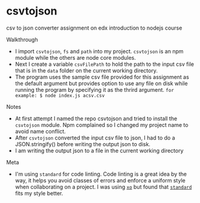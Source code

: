 # csvtojson
csv to json converter assignment on edx introduction to nodejs course

Walkthrough
* I import `csvtojson`, `fs` and `path` into my project. `csvtojson` is an npm module while the others are node core modules.
* Next I create a variable `csvFilePath` to hold the path to the input csv file that is in the `data` folder on the current working directory.
* The program uses the sample csv file provided for this assignment as the default argument but provides option to use any file on disk while running the program by specifying it as the thrird argument. `for example: $ node index.js acsv.csv`

Notes    
* At first attempt I named the repo csvtojson and tried to install the `csvtojson` module. Npm complained so I changed my project name to avoid name conflict.
* After `csvtojson` converted the input csv file to json, I had to do a JSON.stringify() before writing the output json to disk. 
* I am writing the output json to a file in the current working directory


Meta  
* I'm using `standard` for code linting. Code linting is a great idea by the way, it helps you avoid classes of errors and enforce a uniform style when collaborating on a project. I was using [`xo`](https://github.com/sindresorhus/xo) but found that [`standard`](https://github.com/standard/standard) fits my style better.
